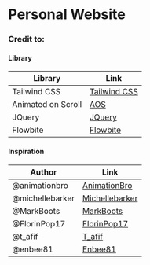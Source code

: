 # Personal Website

### Credit to:

#### Library
| Library                | Link                                   |
|------------------------|----------------------------------------|
| Tailwind CSS     | [Tailwind CSS](https://tailwindcss.com/) |
| Animated on Scroll     | [AOS](https://michalsnik.github.io/aos) |
| JQuery                 | [JQuery](https://jquery.com/)           |
| Flowbite                | [Flowbite](https://flowbite.com/)    |

#### Inspiration

| Author            | Link                                                |
|-------------------|-----------------------------------------------------|
| @animationbro      | [AnimationBro](https://codepen.io/animationbro/pen/OJQEVEj) |
| @michellebarker    | [Michellebarker](https://codepen.io/michellebarker/pen/poLoeRq)|
| @MarkBoots         | [MarkBoots](https://codepen.io/MarkBoots/pen/yLPwvda)|
| @FlorinPop17       | [FlorinPop17](https://codepen.io/FlorinPop17/pen/dyPvNKK)|
| @t_afif            | [T_afif](https://codepen.io/t_afif/pen/XWEPxPv)       |
| @enbee81           | [Enbee81](https://codepen.io/enbee81/pen/popZGoX)     |
